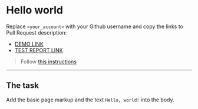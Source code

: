 # Hello world
Replace `<your_account>` with your Github username and copy the links to Pull Request description:
- [DEMO LINK](https://DaniilBarilotti.github.io/layout_hello-world/)
- [TEST REPORT LINK](https://DaniilBarilotti.github.io/layout_hello-world/report/html_report/)

> Follow [this instructions](https://mate-academy.github.io/layout_task-guideline/#how-to-solve-the-layout-tasks-on-github)
___

## The task 
Add the basic page markup and the text `Hello, world!` into the body.
